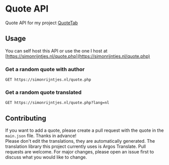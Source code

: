 # Quote API
Quote API for my project [QuoteTab](https://github.com/OpenSourceSimon/QuoteTab)

## Usage
You can self host this API or use the one I host at [https://simonrijntjes.nl/quote.php](https://simonrijntjes.nl/quote.php)
### Get a random quote with author
```http
GET https://simonrijntjes.nl/quote.php
```
### Get a random quote translated
```http
GET https://simonrijntjes.nl/quote.php?lang=nl
```

## Contributing
If you want to add a quote, please create a pull request with the quote in the `main.json` file. Thanks in advance! <br>
Please don't edit the translations, they are automatically generated. The translation library this project currently uses is Argos Translate.
Pull requests are welcome. For major changes, please open an issue first to discuss what you would like to change.